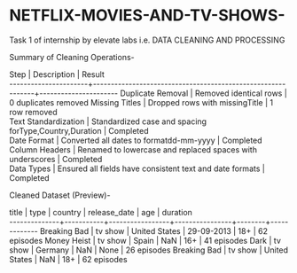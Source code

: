 # NETFLIX-MOVIES-AND-TV-SHOWS-
Task 1 of internship by elevate labs  i.e. DATA CLEANING AND PROCESSING

Summary of Cleaning Operations-

Step                  |  Description                                                |  Result              
----------------------+-------------------------------------------------------------+----------------------
Duplicate Removal     |  Removed identical rows                                     |  0 duplicates removed
Missing Titles        |  Dropped rows with missingTitle                             |  1 row removed       
Text Standardization  |  Standardized case and spacing forType,Country,Duration     |  Completed           
Date Format           |  Converted all dates to formatdd-mm-yyyy                    |  Completed           
Column Headers        |  Renamed to lowercase and replaced spaces with underscores  |  Completed           
Data Types            |  Ensured all fields have consistent text and date formats   |  Completed   


Cleaned Dataset (Preview)-

title         |  type     |  country        |  release_date  |  age   |  duration   
--------------+-----------+-----------------+----------------+--------+-------------
Breaking Bad  |  tv show  |  United States  |  29-09-2013    |  18+   |  62 episodes
Money Heist   |  tv show  |  Spain          |  NaN           |  16+   |  41 episodes
Dark          |  tv show  |  Germany        |  NaN           |  None  |  26 episodes
Breaking Bad  |  tv show  |  United States  |  NaN           |  18+   |  62 episodes
